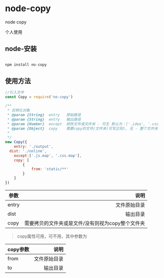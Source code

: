 # node-copy
node copy

个人使用

## node-安装
```javascript

npm install no-copy

```
## 使用方法

```javascript
//引入文件
const Copy = require('no-copy')

/**
 * 实例化对象
 * @param {String}  entry   原始路径
 * @param {String}  entry   输出路径
 * @param {Number}  except  排除文件或文件夹 - 可无 默认为：['.idea', '.vscode', '.gitignore', 'node_modules', '.map']
 * @param {Object}  copy    需要copy的文件/文件夹(可写正则), 无 - 整个文件夹
 * 
 */
new Copy({
	entry: './output',
  dist: './online',
	except:['.js.map', '.css.map'], 
	copy: [
		{
			from: 'static/**'
		}
	]
})
```

| 参数| 说明  |
| --- |-------------:|
| entry | 文件原始目录 |
| dist | 输出目录 |
| copy | 需要拷贝的文件夹或是文件/没有则视为copy整个文件夹 |


>copy属性可用，可不用，其中参数为

| copy参数| 说明  |
| --- |-------------:|
| from | 文件原始目录 |
| to | 输出目录 |